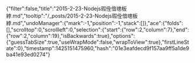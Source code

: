 {"filter":false,"title":"2015-2-23-Nodejs瑕佺偣璁板綍.md","tooltip":"/_posts/2015-2-23-Nodejs瑕佺偣璁板綍.md","undoManager":{"mark":-1,"position":-1,"stack":[]},"ace":{"folds":[],"scrolltop":0,"scrollleft":0,"selection":{"start":{"row":2,"column":7},"end":{"row":2,"column":19},"isBackwards":true},"options":{"guessTabSize":true,"useWrapMode":false,"wrapToView":true},"firstLineState":0},"timestamp":1425151475960,"hash":"01e3eafdecd9f157aa9ff5a1de9ba41e93ed0274"}